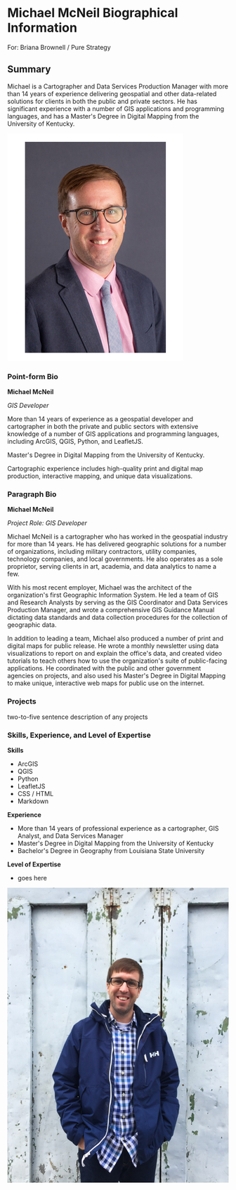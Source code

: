 # Michael McNeil Biographical Information
For: Briana Brownell / Pure Strategy

## Summary

Michael is a Cartographer and Data Services Production Manager with more than 14 years of experience delivering geospatial and other data-related solutions for clients in both the public and private sectors. He has significant experience with a number of GIS applications and programming languages, and has a Master's Degree in Digital Mapping from the University of Kentucky.

![michael-mcneil-headshot](/images/michael-mcneil-headshot.jpg "Michael McNeil")

### Point-form Bio

**Michael McNeil**

*GIS Developer*

More than 14 years of experience as a geospatial developer and cartographer in both the private and public sectors with extensive knowledge of a number of GIS applications and programming languages, including ArcGIS, QGIS, Python, and LeafletJS.

Master's Degree in Digital Mapping from the University of Kentucky.

Cartographic experience includes high-quality print and digital map production, interactive mapping, and unique data visualizations.

### Paragraph Bio

**Michael McNeil**

*Project Role: GIS Developer*

Michael McNeil is a cartographer who has worked in the geospatial industry for more than 14 years. He has delivered geographic solutions for a number of organizations, including military contractors, utility companies, technology companies, and local governments. He also operates as a sole proprietor, serving clients in art, academia, and data analytics to name a few.

With his most recent employer, Michael was the architect of the organization's first Geographic Information System. He led a team of GIS and Research Analysts by serving as the GIS Coordinator and Data Services Production Manager, and wrote a comprehensive GIS Guidance Manual dictating data standards and data collection procedures for the collection of geographic data.

In addition to leading a team, Michael also produced a number of print and digital maps for public release. He wrote a monthly newsletter using data visualizations to report on and explain the office's data, and created video tutorials to teach others how to use the organization's suite of public-facing applications. He coordinated with the public and other government agencies on projects, and also used his Master's Degree in Digital Mapping to make unique, interactive web maps for public use on the internet.

### Projects

two-to-five sentence description of any projects

### Skills, Experience, and Level of Expertise

**Skills**

  * ArcGIS
  * QGIS
  * Python
  * LeafletJS
  * CSS / HTML
  * Markdown

**Experience**

  * More than 14 years of professional experience as a cartographer, GIS Analyst, and Data Services Manager
  * Master's Degree in Digital Mapping from the University of Kentucky
  * Bachelor's Degree in Geography from Louisiana State University

**Level of Expertise**

  * goes here
  
![michael-mcneil](/images/michael-mcneil.jpg "Michael McNeil")